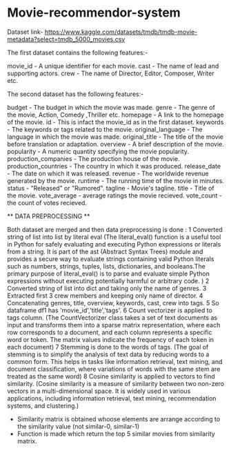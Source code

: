 # Movie-recommendor-system
Dataset link- https://www.kaggle.com/datasets/tmdb/tmdb-movie-metadata?select=tmdb_5000_movies.csv

The first dataset contains the following features:-

movie_id - A unique identifier for each movie.
cast - The name of lead and supporting actors.
crew - The name of Director, Editor, Composer, Writer etc.

The second dataset has the following features:-

budget - The budget in which the movie was made.
genre - The genre of the movie, Action, Comedy ,Thriller etc.
homepage - A link to the homepage of the movie.
id - This is infact the movie_id as in the first dataset.
keywords - The keywords or tags related to the movie.
original_language - The language in which the movie was made.
original_title - The title of the movie before translation or adaptation.
overview - A brief description of the movie.
popularity - A numeric quantity specifying the movie popularity.
production_companies - The production house of the movie.
production_countries - The country in which it was produced.
release_date - The date on which it was released.
revenue - The worldwide revenue generated by the movie.
runtime - The running time of the movie in minutes.
status - "Released" or "Rumored".
tagline - Movie's tagline.
title - Title of the movie.
vote_average - average ratings the movie recieved.
vote_count - the count of votes recieved.

** DATA PREPROCESSING **

Both dataset are merged and then data preprocessing is done :
1 Converted string of list into list by literal eval 
(The literal_eval() function is a useful tool in Python for safely evaluating and executing Python expressions or literals from a string. It is part of the ast (Abstract Syntax Trees) module and provides a secure way to evaluate strings containing valid Python literals such as numbers, strings, tuples, lists, dictionaries, and booleans.The primary purpose of literal_eval() is to parse and evaluate simple Python expressions without executing potentially harmful or arbitrary code. )
2  Converted string of list into dict and taking only the name of genres.
3  Extracted first 3 crew members and keeping only name of director.
4  Concatenating genres, title,	overview,	keywords,	cast,	crew  into tags.
5  So dataframe df1 has 'movie_id','title','tags'.
6 Count vectorizer is applied to tags column.
(The CountVectorizer class takes a set of text documents as input and transforms them into a sparse matrix representation, where each row corresponds to a document, and each column represents a specific word or token. The matrix values indicate the frequency of each token in each document)
7 Stemming is done to the words of tags.
(The goal of stemming is to simplify the analysis of text data by reducing words to a common form. This helps in tasks like information retrieval, text mining, and document classification, where variations of words with the same stem are treated as the same word)
8 Cosine similarity is applied to vectors to find similarity.
(Cosine similarity is a measure of similarity between two non-zero vectors in a multi-dimensional space. It is widely used in various applications, including information retrieval, text mining, recommendation systems, and clustering.)
- Similarity matrix is obtained whoose elements are arrange according to the similarity value (not similar-0, similar-1)
- Function is made which return the top 5 similar movies from similarity matrix.
